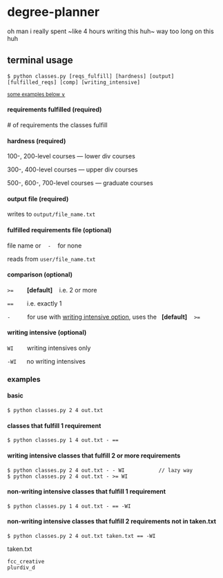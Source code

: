 # degree-planner

oh man i really spent ~like 4 hours writing this huh~ way too long on this huh


## terminal usage

```
$ python classes.py [reqs_fulfill] [hardness] [output] [fulfilled_reqs] [comp] [writing_intensive]
```

<sup>[some examples below &or;](#examples)<sup>


#### requirements fulfilled (required)
\# of requirements the classes fulfill


#### hardness (required)

100-, 200-level courses — lower div courses 

300-, 400-level courses — upper div courses 

500-, 600-, 700-level courses — graduate courses


#### output file (required)

writes to `output/file_name.txt`


#### fulfilled requirements file (optional)

file name or &nbsp;&nbsp; `-` &nbsp;&nbsp; for none

reads from `user/file_name.txt`


#### comparison (optional)

`>=` &nbsp;&nbsp;&nbsp;&nbsp;&nbsp;&nbsp; **\[default]** &nbsp;&nbsp; i.e. 2 or more

`==` &nbsp;&nbsp;&nbsp;&nbsp;&nbsp;&nbsp; i.e. exactly 1

`-` &nbsp;&nbsp;&nbsp;&nbsp;&nbsp;&nbsp;&nbsp;&nbsp; for use with [writing intensive option](#writing-intensive), uses the  &nbsp; **\[default]** &nbsp;&nbsp; `>=`


#### writing intensive (optional)

`WI` &nbsp;&nbsp;&nbsp;&nbsp;&nbsp;&nbsp; writing intensives only

`-WI` &nbsp;&nbsp;&nbsp;&nbsp; no writing intensives



### examples

#### basic

```
$ python classes.py 2 4 out.txt
```


#### classes that fulfill 1 requirement
```
$ python classes.py 1 4 out.txt - == 
```


#### writing intensive classes that fulfill 2 or more requirements 
```
$ python classes.py 2 4 out.txt - - WI           // lazy way
$ python classes.py 2 4 out.txt - >= WI
```


#### non-writing intensive classes that fulfill 1 requirement
```
$ python classes.py 1 4 out.txt - == -WI
```


#### non-writing intensive classes that fulfill 2 requirements not in taken.txt
```
$ python classes.py 2 4 out.txt taken.txt == -WI
```
taken.txt
```
fcc_creative
plurdiv_d
```

